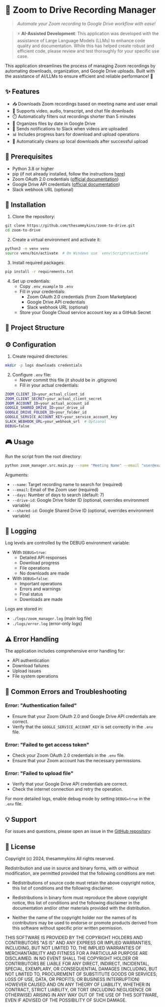 # 🎥 Zoom to Drive Recording Manager

> *Automate your Zoom recording to Google Drive workflow with ease!*

> ⚡ **AI-Assisted Development**: This application was developed with the assistance of Large Language Models (LLMs) to enhance code quality and documentation. While this has helped create robust and efficient code, please review and test thoroughly for your specific use case.

This application streamlines the process of managing Zoom recordings by automating downloads, organization, and Google Drive uploads. Built with the assistance of AI/LLMs to ensure efficient and reliable performance! 🚀

## ✨ Features

- 📥 Downloads Zoom recordings based on meeting name and user email
- 🎯 Supports video, audio, transcript, and chat file downloads
- ⏱️ Automatically filters out recordings shorter than 5 minutes
- 📁 Organizes files by date in Google Drive
- 💬 Sends notifications to Slack when videos are uploaded
- 📊 Includes progress bars for download and upload operations
- 🧹 Automatically cleans up local downloads after successful upload

## 🔧 Prerequisites

- Python 3.8 or higher
- pip (if not already installed, follow the instructions [here](https://pip.pypa.io/en/stable/installation/))
- Zoom OAuth 2.0 credentials ([official documentation](https://marketplace.zoom.us/docs/guides/auth/oauth/))
- Google Drive API credentials ([official documentation](https://developers.google.com/drive/api/v3/quickstart/python))
- Slack webhook URL (optional)

## 🚀 Installation

1. Clone the repository:
```bash
git clone https://github.com/thesammykins/zoom-to-drive.git
cd zoom-to-drive
```

2. Create a virtual environment and activate it:
```bash
python3 -m venv venv
source venv/bin/activate  # On Windows use `venv\Scripts\activate`
```

3. Install required packages:
```bash
pip install -r requirements.txt
```

4. Set up credentials:
    - Copy `.env_example` to `.env`
    - Fill in your credentials:
      - Zoom OAuth 2.0 credentials (from Zoom Marketplace)
      - Google Drive API credentials
      - Slack webhook URL (optional)
    - Store your Google Cloud service account key as a GitHub Secret

## 📁 Project Structure

## ⚙️ Configuration

1. Create required directories:
```bash
mkdir -p logs downloads credentials
```

2. Configure `.env` file:
   - Never commit this file (it should be in .gitignore)
   - Fill in your actual credentials:
```bash
ZOOM_CLIENT_ID=your_actual_client_id
ZOOM_CLIENT_SECRET=your_actual_client_secret
ZOOM_ACCOUNT_ID=your_actual_account_id
GOOGLE_SHARED_DRIVE_ID=your_drive_id
GOOGLE_DRIVE_FOLDER_ID=your_folder_id
GOOGLE_SERVICE_ACCOUNT_KEY=your_service_account_key
SLACK_WEBHOOK_URL=your_webhook_url  # Optional
DEBUG=false
```

## 🎮 Usage

Run the script from the root directory:
```bash
python zoom_manager.src.main.py --name "Meeting Name" --email "user@example.com" --days 7
```

Arguments:
- `--name`: Target recording name to search for (required)
- `--email`: Email of the Zoom user (required)
- `--days`: Number of days to search (default: 7)
- `--drive-id`: Google Drive folder ID (optional, overrides environment variable)
- `--shared-id`: Google Shared Drive ID (optional, overrides environment variable)

## 📝 Logging

Log levels are controlled by the DEBUG environment variable:
- With `DEBUG=true`:
  - Detailed API responses
  - Download progress
  - File operations
  - No downloads are made
- With `DEBUG=false`:
  - Important operations
  - Errors and warnings
  - Final status
  - Downloads are made

Logs are stored in:
- `./logs/zoom_manager.log` (main log file)
- `./logs/error.log` (error-only logs)

## ⚠️ Error Handling

The application includes comprehensive error handling for:
- API authentication
- Download failures
- Upload issues
- File system operations

## 🔧 Common Errors and Troubleshooting

### Error: "Authentication failed"
- Ensure that your Zoom OAuth 2.0 and Google Drive API credentials are correct.
- Verify that the `GOOGLE_SERVICE_ACCOUNT_KEY` is set correctly in the `.env` file.

### Error: "Failed to get access token"
- Check your Zoom OAuth 2.0 credentials in the `.env` file.
- Ensure that your Zoom account has the necessary permissions.

### Error: "Failed to upload file"
- Verify that your Google Drive API credentials are correct.
- Check the internet connection and retry the operation.

For more detailed logs, enable debug mode by setting `DEBUG=true` in the `.env` file.

## 💡 Support

For issues and questions, please open an issue in the [GitHub repository](https://github.com/thesammykins/zoom-to-gdrive/issues).

## 📜 License

Copyright (c) 2024, thesammykins
All rights reserved.

Redistribution and use in source and binary forms, with or without
modification, are permitted provided that the following conditions are met:

* Redistributions of source code must retain the above copyright notice, this
  list of conditions and the following disclaimer.

* Redistributions in binary form must reproduce the above copyright notice,
  this list of conditions and the following disclaimer in the documentation
  and/or other materials provided with the distribution.

* Neither the name of the copyright holder nor the names of its
  contributors may be used to endorse or promote products derived from
  this software without specific prior written permission.

THIS SOFTWARE IS PROVIDED BY THE COPYRIGHT HOLDERS AND CONTRIBUTORS "AS IS"
AND ANY EXPRESS OR IMPLIED WARRANTIES, INCLUDING, BUT NOT LIMITED TO, THE
IMPLIED WARRANTIES OF MERCHANTABILITY AND FITNESS FOR A PARTICULAR PURPOSE ARE
DISCLAIMED. IN NO EVENT SHALL THE COPYRIGHT HOLDER OR CONTRIBUTORS BE LIABLE
FOR ANY DIRECT, INDIRECT, INCIDENTAL, SPECIAL, EXEMPLARY, OR CONSEQUENTIAL
DAMAGES (INCLUDING, BUT NOT LIMITED TO, PROCUREMENT OF SUBSTITUTE GOODS OR
SERVICES; LOSS OF USE, DATA, OR PROFITS; OR BUSINESS INTERRUPTION) HOWEVER
CAUSED AND ON ANY THEORY OF LIABILITY, WHETHER IN CONTRACT, STRICT LIABILITY,
OR TORT (INCLUDING NEGLIGENCE OR OTHERWISE) ARISING IN ANY WAY OUT OF THE USE
OF THIS SOFTWARE, EVEN IF ADVISED OF THE POSSIBILITY OF SUCH DAMAGE.

